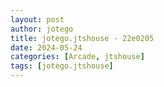 ```yaml
---
layout: post
author: jotego
title: jotego.jtshouse - 22e0205
date: 2024-05-24
categories: [Arcade, jtshouse]
tags: [jotego.jtshouse]
---
```



